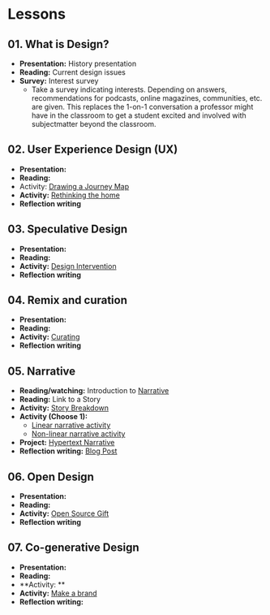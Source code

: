 # Lessons

## 01. What is Design?
- **Presentation:** History presentation
- **Reading:** Current design issues
- **Survey:** Interest survey
  - Take a survey indicating interests. Depending on answers, recommendations for podcasts, online magazines, communities, etc. are given. This replaces the 1-on-1 conversation a professor might have in the classroom to get a student excited and involved with subjectmatter beyond the classroom.



## 02. User Experience Design (UX)
- **Presentation:**
- **Reading:**
- Activity: [Drawing a Journey Map](../practice/drawing-a-journey-map.md)
- **Activity:** [Rethinking the home](../practice/rethinking-the-home.md)
- **Reflection writing**

## 03. Speculative Design
- **Presentation:** 
- **Reading:** 
- **Activity:** [Design Intervention](../practice/design-intervention.md)
- **Reflection writing**

## 04. Remix and curation
- **Presentation:**
- **Reading:**
- **Activity:** [Curating](../practice/curating-for-an-idea.md)
- **Reflection writing**

## 05. Narrative
- **Reading/watching:** Introduction to [Narrative](../topics/narrative.md)
- **Reading:** Link to a Story
- **Activity:** [Story Breakdown](practice/story_breakdown.md)
- **Activity (Choose 1):**
  - [Linear narrative activity](../practice/linear_narrative.md)
  - [Non-linear narrative activity](../practice/non-linear_narrative.md)
- **Project:** [Hypertext Narrative](../projects/hypertext_narrative_project.md)
- **Reflection writing:** [Blog Post](../practice/blog_post_narrative.md)

## 06. Open Design
- **Presentation:**
- **Reading:**
- **Activity:** [Open Source Gift](practice/open_source_gift.md)
- **Reflection writing**

## 07. Co-generative Design
- **Presentation:**
- **Reading:**
- **Activity: **
- **Activity:** [Make a brand](../practice/make-a-brand.md)
- **Reflection writing:**
